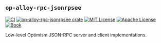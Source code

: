 ## `op-alloy-rpc-jsonrpsee`

<a href="https://github.com/alloy-rs/op-alloy/actions/workflows/ci.yml"><img src="https://github.com/alloy-rs/op-alloy/actions/workflows/ci.yml/badge.svg?label=ci" alt="CI"></a>
<a href="https://crates.io/crates/op-alloy-rpc-jsonrpsee"><img src="https://img.shields.io/crates/v/op-alloy-rpc-jsonrpsee.svg" alt="op-alloy-rpc-jsonrpsee crate"></a>
<a href="https://github.com/alloy-rs/op-alloy/blob/main/LICENSE-MIT"><img src="https://img.shields.io/badge/License-MIT-d1d1f6.svg?label=license&labelColor=2a2f35" alt="MIT License"></a>
<a href="https://github.com/alloy-rs/op-alloy/blob/main/LICENSE-APACHE"><img src="https://img.shields.io/badge/License-APACHE-d1d1f6.svg?label=license&labelColor=2a2f35" alt="Apache License"></a>
<a href="https://alloy-rs.github.io/op-alloy"><img src="https://img.shields.io/badge/Book-854a15?logo=mdBook&labelColor=2a2f35" alt="Book"></a>


Low-level Optimism JSON-RPC server and client implementations.

